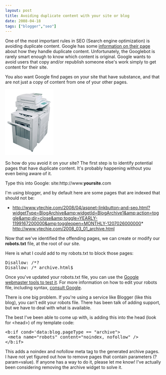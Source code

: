 ```yaml
---
layout: post
title: Avoiding duplicate content with your site or blog
date: 2008-04-18
tags: ["blogger","seo"]
---
```


One of the most important rules in SEO (Search engine optimization) is avoiding duplicate content. Google has some [information on their page](http://www.google.com/support/webmasters/bin/answer.py?answer=66359) about how they handle duplicate content. Unfortunately, the Googlebot is rarely smart enough to know which content is original. Google wants to avoid users that copy and/or republish someone else's work simply to get content for their site.

You also want Google find pages on your site that have substance, and that are not just a copy of content from one of your other pages.

![printer](printer.png) 

So how do you avoid it on your site? The first step is to identify potential pages that have duplicate content. It's probably happening without you even being aware of it.

Type this into Google: site:http://www.**yoursite**.com

I'm using blogger, and by default here are some pages that are indexed that should not be:

*   http://www.ytechie.com/2008/04/aspnet-linkbutton-and-seo.html?widgetType=BlogArchive&amp;widgetId=BlogArchive1&amp;action=toggle&amp;dir=close&amp;toggle=YEARLY-1199167200000&amp;toggleopen=MONTHLY-1207026000000*   http://www.ytechie.com/2008_03_01_archive.html 

Now that we've identified the offending pages, we can create or modify our **robots.txt** file, at the root of our site.

Here is what I could add to my robots.txt to block those pages:
<pre class="csharpcode">Disallow: /*?
Disallow: /*_archive.html$</pre>

Once you've updated your robots.txt file, you can use the [Google webmaster tools to test it](http://www.google.com/support/webmasters/bin/answer.py?hl=en&amp;answer=35237). For more information on how to edit your robots file, including syntax, [consult Google](http://www.google.com/support/webmasters/bin/answer.py?answer=40360&amp;ctx=related).

There is one big problem. If you're using a service like Blogger (like this blog), you can't edit your robots file. There has been talk of adding support, but we have to deal with what is available.

The best I've been able to come up with, is adding this into the head (look for &lt;head&gt;) of my template code:
<pre class="csharpcode"><span class="kwrd">&lt;</span><span class="html">b:if</span> <span class="attr">cond</span>='<span class="attr">data:blog</span>.<span class="attr">pageType</span> == <span class="kwrd">"archive"</span><span class="kwrd">&gt;</span>
 <span class="kwrd">&lt;</span><span class="html">meta</span> <span class="attr">name</span><span class="kwrd">="robots"</span> <span class="attr">content</span><span class="kwrd">="noindex, nofollow"</span> <span class="kwrd">/&gt;</span>
<span class="kwrd">&lt;/</span><span class="html">b:if</span><span class="kwrd">&gt;</span></pre>

This adds a noindex and nofollow meta tag to the generated archive pages. I have not yet figured out how to remove pages that contain parameters (?param=value). If anyone has a way to do it, please let me know! I've actually been considering removing the archive widget to solve it.